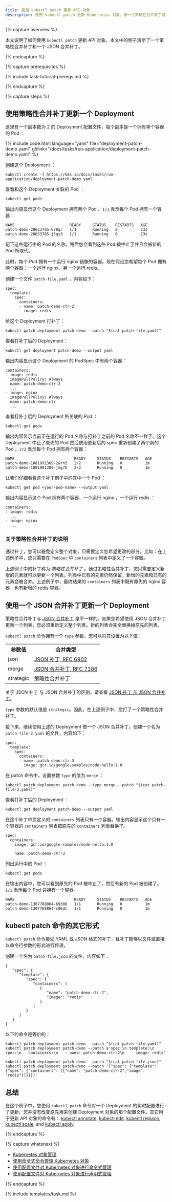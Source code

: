 ```yaml
---
title: 使用 kubectl patch 更新 API 对象
description: 使用 kubectl patch 更新 Kubernetes 对象。做一个策略性合并补丁或一个 JSON 合并补丁。
---
```

<!--
---
title: Update API Objects in Place Using kubectl patch
description: Use kubectl patch to update Kubernetes API objects in place. Do a strategic merge patch or a JSON merge patch.
---
-->

{% capture overview %}

<!--
This task shows how to use `kubectl patch` to update an API object in place. The exercises
in this task demonstrate a strategic merge patch and a JSON merge patch.
-->
本文说明了如何使用 `kubectl patch` 更新 API 对象。本文中的例子演示了一个策略性合并补丁和一个 JSON 合并补丁。

{% endcapture %}

{% capture prerequisites %}

{% include task-tutorial-prereqs.md %}

{% endcapture %}


{% capture steps %}

<!--
## Use a strategic merge patch to update a Deployment

Here's the configuration file for a Deployment that has two replicas. Each replica
is a Pod that has one container:
-->
## 使用策略性合并补丁更新一个 Deployment

这里有一个副本数为 2 的 Deployment 配置文件，每个副本是一个拥有单个容器的 Pod ：

{% include code.html language="yaml" file="deployment-patch-demo.yaml" ghlink="/docs/tasks/run-application/deployment-patch-demo.yaml" %}

<!--
Create the Deployment:
-->
创建这个 Deployment ：

```shell
kubectl create -f https://k8s.io/docs/tasks/run-application/deployment-patch-demo.yaml
```

<!--
View the Pods associated with your Deployment:
-->
查看和这个 Deployment 关联的 Pod ：

```shell
kubectl get pods
```

<!--
The output shows that the Deployment has two Pods. The `1/1` indicates that
each Pod has one container:
-->
输出内容显示这个 Deployment 拥有两个 Pod 。`1/1` 表示每个 Pod 拥有一个容器：


```
NAME                        READY     STATUS    RESTARTS   AGE
patch-demo-28633765-670qr   1/1       Running   0          23s
patch-demo-28633765-j5qs3   1/1       Running   0          23s
```

<!--
Make a note of the names of the running Pods. Later, you will see that these Pods
get terminated and replaced by new ones.
-->
记下这些运行中的 Pod 的名称，稍后您会看到这些 Pod 被中止了并且会被新的 Pod 所取代。

<!--
At this point, each Pod has one Container that runs the nginx image. Now suppose
you want each Pod to have two containers: one that runs nginx and one that runs redis.
-->
此时，每个 Pod 拥有一个运行 nginx 镜像的容器。现在假设您希望每个 Pod 拥有两个容器：一个运行 nginx，另一个运行 redis。

<!--
Create a file named `patch-file.yaml` that has this content:
-->
创建一个文件 `patch-file.yaml` ，内容如下：

```shell
spec:
  template:
    spec:
      containers:
      - name: patch-demo-ctr-2
        image: redis
```

<!--
Patch your Deployment:
-->
给这个 Deployment 打补丁：

```shell
kubectl patch deployment patch-demo --patch "$(cat patch-file.yaml)"
```

<!--
View the patched Deployment:
-->
查看打补丁后的 Deployment：

```shell
kubectl get deployment patch-demo --output yaml
```

<!--
The output shows that the PodSpec in the Deployment has two Containers:
-->
输出内容显示这个 Deployment 的 PodSpec 中有两个容器：

```shell
containers:
- image: redis
  imagePullPolicy: Always
  name: patch-demo-ctr-2
  ...
- image: nginx
  imagePullPolicy: Always
  name: patch-demo-ctr
  ...
```

<!--
View the Pods associated with your patched Deployment:
-->
查看打补丁后的 Deployment 所关联的 Pod ：

```shell
kubectl get pods
```

<!--
The output shows that the running Pods have different names from the Pods that
were running previously. The Deployment terminated the old Pods and created two
new Pods that comply with the updated Deployment spec. The `2/2` indicates that
each Pod has two Containers:
-->
输出内容显示当前正在运行的 Pod 名称与打补丁之前的 Pod 名称不一样了。这个 Deployment 中止了原先的 Pod 然后使用更新后的 spec 重新创建了两个新的 Pod 。`2/2` 表示每个 Pod 拥有两个容器：

```
NAME                          READY     STATUS    RESTARTS   AGE
patch-demo-1081991389-2wrn5   2/2       Running   0          1m
patch-demo-1081991389-jmg7b   2/2       Running   0          1m
```

<!--
Take a closer look at one of the patch-demo Pods:
-->
让我们仔细看看这个补丁例子中的其中一个 Pod ：

```shell
kubectl get pod <your-pod-name> --output yaml
```

<!--
The output shows that the Pod has two Containers: one running nginx and one running redis:
-->
输出内容显示这个 Pod 拥有两个容器，一个运行 nginx ，一个运行 redis ：

```
containers:
- image: redis
  ...
- image: nginx
  ...
```

<!--
### Notes on the strategic merge patch
-->
### 关于策略性合并补丁的说明

<!--
With a patch, you do not have to specify an entire object; you specify only the portion
of the object that you want to change. For example, in the preceding exercise, you specified
one Container in the `containers` list in a `PodSpec`.
-->
通过补丁，您可以避免定义整个对象，只需要定义您希望更改的部分。比如：在上述例子中，您只需要在 `PodSpec` 中 `containers` 列表中定义了一个容器。

<!--
The patch you did in the preceding exercise is called a *strategic merge patch*.
With a strategic merge patch, you can update a list by specifying only the elements
that you want to add to the list. The existing list elements remain, and the new elements
are merged with the existing elements. In the preceding exercise, the resulting `containers`
list has both the original nginx Container and the new redis Container.
-->
上述例子中的补丁称为 *策略性合并补丁* 。通过策略性合并补丁，您只需要定义新增的元素就可以更新一个列表。列表中已有的元素仍然保留，新增的元素和已有的元素会被合并。上述例子中，最终结果的 `containers` 列表中既有原先的 nginx 容器，也有新增的 redis 容器。

<!--
## Use a JSON merge patch to update a Deployment
-->
## 使用一个 JSON 合并补丁更新一个 Deployment

<!--
A strategic merge patch is different from a
[JSON merge patch](https://tools.ietf.org/html/rfc6902).
With a JSON merge patch, if you
want to update a list, you have to specify the entire new list. And the new list completely
replaces the existing list.
-->
策略性合并补丁与 [JSON 合并补丁](https://tools.ietf.org/html/rfc6902) 是不一样的。如果您希望使用 JSON 合并补丁更新一个列表，您必须重新定义整个列表。新的列表会完全替换掉原先的列表。

<!--
The `kubectl patch` command has a `type` parameter that you can set to one of these values:

<table>
  <tr><th>Parameter value</th><th>Merge type</th></tr>
  <tr><td>json</td><td><a href="https://tools.ietf.org/html/rfc6902">JSON Patch, RFC 6902</a></td></tr>
  <tr><td>merge</td><td><a href="https://tools.ietf.org/html/rfc7386">JSON Merge Patch, RFC 7386</a></td></tr>
  <tr><td>strategic</td><td>Strategic merge patch</td></tr>
</table>
-->
`kubectl patch` 命令拥有一个 `type` 参数，您可以将其设置为以下值：

<table>
  <tr><th>参数值</th><th>合并类型</th></tr>
  <tr><td>json</td><td><a href="https://tools.ietf.org/html/rfc6902">JSON 补丁, RFC 6902</a></td></tr>
  <tr><td>merge</td><td><a href="https://tools.ietf.org/html/rfc7386">JSON 合并补丁, RFC 7386</a></td></tr>
  <tr><td>strategic</td><td>策略性合并补丁</td></tr>
</table>

<!--
For a comparison of JSON patch and JSON merge patch, see
[JSON Patch and JSON Merge Patch](http://erosb.github.io/post/json-patch-vs-merge-patch/).
-->
关于 JSON 补丁 与 JSON 合并补丁的区别，请查看 [JSON 补丁 与 JSON 合并补丁](http://erosb.github.io/post/json-patch-vs-merge-patch/)。

<!--
The default value for the `type` parameter is `strategic`. So in the preceding exercise, you
did a strategic merge patch.
-->
`type` 参数的默认值是 `strategic`。因此，在上述例子中，您打了一个策略性合并补丁。

<!--
Next, do a JSON merge patch on your same Deployment. Create a file named `patch-file-2.yaml`
that has this content:
-->
接下来，继续使用上述的 Deployment 做一个 JSON 合并补丁。创建一个名为 `patch-file-2.yaml` 的文件，内容如下：

```shell
spec:
  template:
    spec:
      containers:
      - name: patch-demo-ctr-3
        image: gcr.io/google-samples/node-hello:1.0
```

<!--
In your patch command, set `type` to `merge`:
-->
在 patch 命令中，设置参数 `type` 的值为 `merge` ：

```shell
kubectl patch deployment patch-demo --type merge --patch "$(cat patch-file-2.yaml)"
```

<!--
View the patched Deployment:
-->
查看打补丁后的 Deployment ：

```shell
kubectl get deployment patch-demo --output yaml
```

<!--
The `containers` list that you specified in the patch has only one Container.
The output shows that your list of one Container replaced the existing `containers` list.
-->
在这个补丁中您定义的 `containers` 列表只有一个容器。输出内容显示这个只有一个容器的 `containers` 列表把原先的 `containers` 列表替换了。

```shell
spec:
  containers:
  - image: gcr.io/google-samples/node-hello:1.0
    ...
    name: patch-demo-ctr-3
```

<!--
List the running Pods:
-->
列出运行中的 Pod ：

```shell
kubectl get pods
```

<!--
In the output, you can see that the existing Pods were terminated, and new Pods
were created. The `1/1` indicates that each new Pod is running only one Container.
-->
在输出内容中，您可以看到原先的 Pod 被中止了，然后有新的 Pod 被创建了。`1/1` 表示每个 Pod 只拥有一个容器。

```shell
NAME                          READY     STATUS    RESTARTS   AGE
patch-demo-1307768864-69308   1/1       Running   0          1m
patch-demo-1307768864-c86dc   1/1       Running   0          1m
```

<!--
## Alternate forms of the kubectl patch command
-->
## kubectl patch 命令的其它形式

<!--
The `kubectl patch` command takes YAML or JSON. It can take the patch as a file or
directly on the command line.
-->
`kubectl patch` 命令接受 YAML 或 JSON 格式的补丁，且补丁能够以文件或直接以命令行参数的形式进行传递。

<!--
Create a file named `patch-file.json` that has this content:
-->
创建一个名为 `patch-file.json` 的文件，内容如下：

```shell
{
   "spec": {
      "template": {
         "spec": {
            "containers": [
               {
                  "name": "patch-demo-ctr-2",
                  "image": "redis"
               }
            ]
         }
      }
   }
}
```

<!--
The following commands are equivalent:
-->
以下的命令是等价的：


```shell
kubectl patch deployment patch-demo --patch "$(cat patch-file.yaml)"
kubectl patch deployment patch-demo --patch $'spec:\n template:\n  spec:\n   containers:\n   - name: patch-demo-ctr-2\n     image: redis'

kubectl patch deployment patch-demo --patch "$(cat patch-file.json)"
kubectl patch deployment patch-demo --patch '{"spec": {"template": {"spec": {"containers": [{"name": "patch-demo-ctr-2","image": "redis"}]}}}}'
```

<!--
## Summary
-->
## 总结

<!--
In this exercise, you `kubectl patch` to change the live configuration
of a Deployment object. You did not change the configuration file that you originally used to
create the Deployment object. Other commands for updating API objects include
-->
在这个例子中，您使用 `kubectl patch` 命令对一个 Deployment 的实时配置进行了更新。您并没有改变原先用来创建 Deployment 对象的那个配置文件。其它用于更新 API 对象的命令有：
[kubectl annotate](/docs/user-guide/kubectl/{{page.version}}/#annotate),
[kubectl edit](/docs/user-guide/kubectl/{{page.version}}/#edit),
[kubectl replace](/docs/user-guide/kubectl/{{page.version}}/#replace),
[kubectl scale](/docs/user-guide/kubectl/{{page.version}}/#scale),
and
[kubectl apply](/docs/user-guide/kubectl/{{page.version}}/#apply).

{% endcapture %}


{% capture whatsnext %}

<!--
* [Kubernetes Object Management](/docs/tutorials/object-management-kubectl/object-management/)
* [Managing Kubernetes Objects Using Imperative Commands](/docs/tutorials/object-management-kubectl/imperative-object-management-command/)
* [Imperative Management of Kubernetes Objects Using Configuration Files](/docs/tutorials/object-management-kubectl/imperative-object-management-configuration/)
* [Declarative Management of Kubernetes Objects Using Configuration Files](/docs/tutorials/object-management-kubectl/declarative-object-management-configuration/)
-->
* [Kubernetes 对象管理](/docs/tutorials/object-management-kubectl/object-management/)
* [使用命令式命令管理 Kubernetes 对象](/docs/tutorials/object-management-kubectl/imperative-object-management-command/)
* [使用配置文件对 Kubernetes 对象进行命令式管理](/docs/tutorials/object-management-kubectl/imperative-object-management-configuration/)
* [使用配置文件对 Kubernetes 对象进行声明式管理](/docs/tutorials/object-management-kubectl/declarative-object-management-configuration/)

{% endcapture %}

{% include templates/task.md %}
